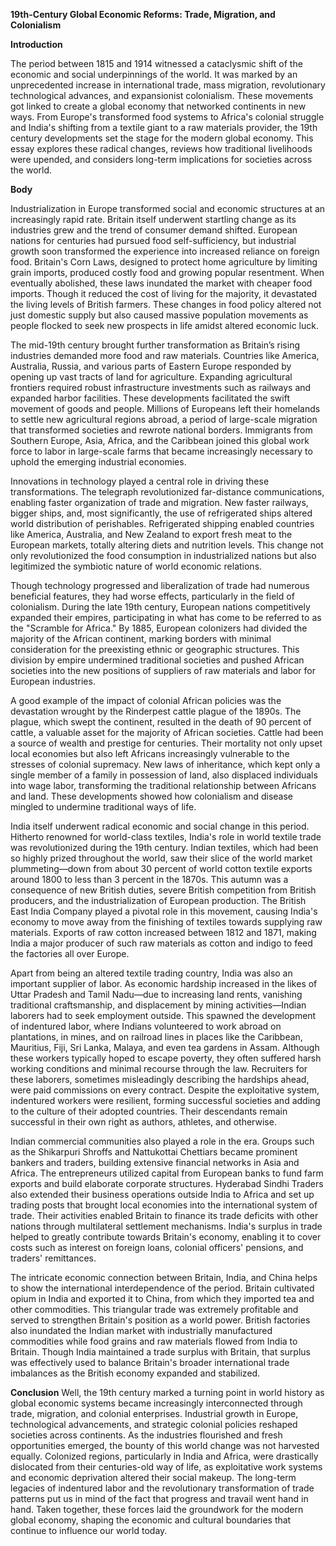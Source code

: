 **19th-Century Global Economic Reforms: Trade, Migration, and Colonialism**

**Introduction**

The period between 1815 and 1914 witnessed a cataclysmic shift of the economic and social underpinnings of the world. It was marked by an unprecedented increase in international trade, mass migration, revolutionary technological advances, and expansionist colonialism. These movements got linked to create a global economy that networked continents in new ways. From Europe's transformed food systems to Africa's colonial struggle and India's shifting from a textile giant to a raw materials provider, the 19th century developments set the stage for the modern global economy. This essay explores these radical changes, reviews how traditional livelihoods were upended, and considers long-term implications for societies across the world.

**Body**

Industrialization in Europe transformed social and economic structures at an increasingly rapid rate. Britain itself underwent startling change as its industries grew and the trend of consumer demand shifted. European nations for centuries had pursued food self-sufficiency, but industrial growth soon transformed the experience into increased reliance on foreign food. Britain's Corn Laws, designed to protect home agriculture by limiting grain imports, produced costly food and growing popular resentment. When eventually abolished, these laws inundated the market with cheaper food imports. Though it reduced the cost of living for the majority, it devastated the living levels of British farmers. These changes in food policy altered not just domestic supply but also caused massive population movements as people flocked to seek new prospects in life amidst altered economic luck.

The mid-19th century brought further transformation as Britain’s rising industries demanded more food and raw materials. Countries like America, Australia, Russia, and various parts of Eastern Europe responded by opening up vast tracts of land for agriculture. Expanding agricultural frontiers required robust infrastructure investments such as railways and expanded harbor facilities. These developments facilitated the swift movement of goods and people. Millions of Europeans left their homelands to settle new agricultural regions abroad, a period of large-scale migration that transformed societies and rewrote national borders. Immigrants from Southern Europe, Asia, Africa, and the Caribbean joined this global work force to labor in large-scale farms that became increasingly necessary to uphold the emerging industrial economies.

Innovations in technology played a central role in driving these transformations. The telegraph revolutionized far-distance communications, enabling faster organization of trade and migration. New faster railways, bigger ships, and, most significantly, the use of refrigerated ships altered world distribution of perishables. Refrigerated shipping enabled countries like America, Australia, and New Zealand to export fresh meat to the European markets, totally altering diets and nutrition levels. This change not only revolutionized the food consumption in industrialized nations but also legitimized the symbiotic nature of world economic relations.

Though technology progressed and liberalization of trade had numerous beneficial features, they had worse effects, particularly in the field of colonialism. During the late 19th century, European nations competitively expanded their empires, participating in what has come to be referred to as the "Scramble for Africa." By 1885, European colonizers had divided the majority of the African continent, marking borders with minimal consideration for the preexisting ethnic or geographic structures. This division by empire undermined traditional societies and pushed African societies into the new positions of suppliers of raw materials and labor for European industries.

A good example of the impact of colonial African policies was the devastation wrought by the Rinderpest cattle plague of the 1890s. The plague, which swept the continent, resulted in the death of 90 percent of cattle, a valuable asset for the majority of African societies. Cattle had been a source of wealth and prestige for centuries. Their mortality not only upset local economies but also left Africans increasingly vulnerable to the stresses of colonial supremacy. New laws of inheritance, which kept only a single member of a family in possession of land, also displaced individuals into wage labor, transforming the traditional relationship between Africans and land. These developments showed how colonialism and disease mingled to undermine traditional ways of life.

India itself underwent radical economic and social change in this period. Hitherto renowned for world-class textiles, India's role in world textile trade was revolutionized during the 19th century. Indian textiles, which had been so highly prized throughout the world, saw their slice of the world market plummeting—down from about 30 percent of world cotton textile exports around 1800 to less than 3 percent in the 1870s. This autumn was a consequence of new British duties, severe British competition from British producers, and the industrialization of European production. The British East India Company played a pivotal role in this movement, causing India's economy to move away from the finishing of textiles towards supplying raw materials. Exports of raw cotton increased between 1812 and 1871, making India a major producer of such raw materials as cotton and indigo to feed the factories all over Europe.

Apart from being an altered textile trading country, India was also an important supplier of labor. As economic hardship increased in the likes of Uttar Pradesh and Tamil Nadu—due to increasing land rents, vanishing traditional craftsmanship, and displacement by mining activities—Indian laborers had to seek employment outside. This spawned the development of indentured labor, where Indians volunteered to work abroad on plantations, in mines, and on railroad lines in places like the Caribbean, Mauritius, Fiji, Sri Lanka, Malaya, and even tea gardens in Assam. Although these workers typically hoped to escape poverty, they often suffered harsh working conditions and minimal recourse through the law. Recruiters for these laborers, sometimes misleadingly describing the hardships ahead, were paid commissions on every contract. Despite the exploitative system, indentured workers were resilient, forming successful societies and adding to the culture of their adopted countries. Their descendants remain successful in their own right as authors, athletes, and otherwise.

Indian commercial communities also played a role in the era. Groups such as the Shikarpuri Shroffs and Nattukottai Chettiars became prominent bankers and traders, building extensive financial networks in Asia and Africa. The entrepreneurs utilized capital from European banks to fund farm exports and build elaborate corporate structures. Hyderabad Sindhi Traders also extended their business operations outside India to Africa and set up trading posts that brought local economies into the international system of trade. Their activities enabled Britain to finance its trade deficits with other nations through multilateral settlement mechanisms. India's surplus in trade helped to greatly contribute towards Britain's economy, enabling it to cover costs such as interest on foreign loans, colonial officers' pensions, and traders' remittances.

The intricate economic connection between Britain, India, and China helps to show the international interdependence of the period. Britain cultivated opium in India and exported it to China, from which they imported tea and other commodities. This triangular trade was extremely profitable and served to strengthen Britain's position as a world power. British factories also inundated the Indian market with industrially manufactured commodities while food grains and raw materials flowed from India to Britain. Though India maintained a trade surplus with Britain, that surplus was effectively used to balance Britain's broader international trade imbalances as the British economy expanded and stabilized.

**Conclusion**
Well, the 19th century marked a turning point in world history as global economic systems became increasingly interconnected through trade, migration, and colonial enterprises. Industrial growth in Europe, technological advancements, and strategic colonial policies reshaped societies across continents. As the industries flourished and fresh opportunities emerged, the bounty of this world change was not harvested equally. Colonized regions, particularly in India and Africa, were drastically dislocated from their centuries-old way of life, as exploitative work systems and economic deprivation altered their social makeup. The long-term legacies of indentured labor and the revolutionary transformation of trade patterns put us in mind of the fact that progress and travail went hand in hand. Taken together, these forces laid the groundwork for the modern global economy, shaping the economic and cultural boundaries that continue to influence our world today.
